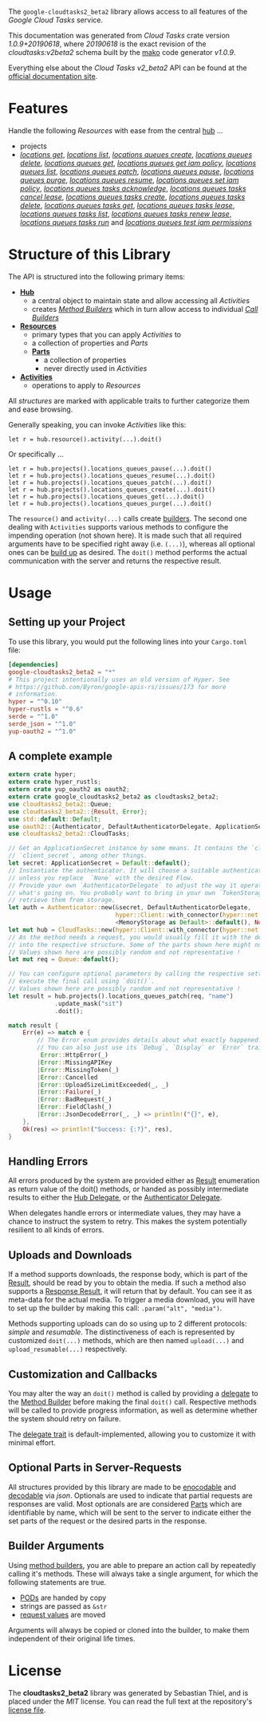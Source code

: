 <!---
DO NOT EDIT !
This file was generated automatically from 'src/mako/api/README.md.mako'
DO NOT EDIT !
-->
The `google-cloudtasks2_beta2` library allows access to all features of the *Google Cloud Tasks* service.

This documentation was generated from *Cloud Tasks* crate version *1.0.9+20190618*, where *20190618* is the exact revision of the *cloudtasks:v2beta2* schema built by the [mako](http://www.makotemplates.org/) code generator *v1.0.9*.

Everything else about the *Cloud Tasks* *v2_beta2* API can be found at the
[official documentation site](https://cloud.google.com/tasks/).
# Features

Handle the following *Resources* with ease from the central [hub](https://docs.rs/google-cloudtasks2_beta2/1.0.9+20190618/google_cloudtasks2_beta2/struct.CloudTasks.html) ... 

* projects
 * [*locations get*](https://docs.rs/google-cloudtasks2_beta2/1.0.9+20190618/google_cloudtasks2_beta2/struct.ProjectLocationGetCall.html), [*locations list*](https://docs.rs/google-cloudtasks2_beta2/1.0.9+20190618/google_cloudtasks2_beta2/struct.ProjectLocationListCall.html), [*locations queues create*](https://docs.rs/google-cloudtasks2_beta2/1.0.9+20190618/google_cloudtasks2_beta2/struct.ProjectLocationQueueCreateCall.html), [*locations queues delete*](https://docs.rs/google-cloudtasks2_beta2/1.0.9+20190618/google_cloudtasks2_beta2/struct.ProjectLocationQueueDeleteCall.html), [*locations queues get*](https://docs.rs/google-cloudtasks2_beta2/1.0.9+20190618/google_cloudtasks2_beta2/struct.ProjectLocationQueueGetCall.html), [*locations queues get iam policy*](https://docs.rs/google-cloudtasks2_beta2/1.0.9+20190618/google_cloudtasks2_beta2/struct.ProjectLocationQueueGetIamPolicyCall.html), [*locations queues list*](https://docs.rs/google-cloudtasks2_beta2/1.0.9+20190618/google_cloudtasks2_beta2/struct.ProjectLocationQueueListCall.html), [*locations queues patch*](https://docs.rs/google-cloudtasks2_beta2/1.0.9+20190618/google_cloudtasks2_beta2/struct.ProjectLocationQueuePatchCall.html), [*locations queues pause*](https://docs.rs/google-cloudtasks2_beta2/1.0.9+20190618/google_cloudtasks2_beta2/struct.ProjectLocationQueuePauseCall.html), [*locations queues purge*](https://docs.rs/google-cloudtasks2_beta2/1.0.9+20190618/google_cloudtasks2_beta2/struct.ProjectLocationQueuePurgeCall.html), [*locations queues resume*](https://docs.rs/google-cloudtasks2_beta2/1.0.9+20190618/google_cloudtasks2_beta2/struct.ProjectLocationQueueResumeCall.html), [*locations queues set iam policy*](https://docs.rs/google-cloudtasks2_beta2/1.0.9+20190618/google_cloudtasks2_beta2/struct.ProjectLocationQueueSetIamPolicyCall.html), [*locations queues tasks acknowledge*](https://docs.rs/google-cloudtasks2_beta2/1.0.9+20190618/google_cloudtasks2_beta2/struct.ProjectLocationQueueTaskAcknowledgeCall.html), [*locations queues tasks cancel lease*](https://docs.rs/google-cloudtasks2_beta2/1.0.9+20190618/google_cloudtasks2_beta2/struct.ProjectLocationQueueTaskCancelLeaseCall.html), [*locations queues tasks create*](https://docs.rs/google-cloudtasks2_beta2/1.0.9+20190618/google_cloudtasks2_beta2/struct.ProjectLocationQueueTaskCreateCall.html), [*locations queues tasks delete*](https://docs.rs/google-cloudtasks2_beta2/1.0.9+20190618/google_cloudtasks2_beta2/struct.ProjectLocationQueueTaskDeleteCall.html), [*locations queues tasks get*](https://docs.rs/google-cloudtasks2_beta2/1.0.9+20190618/google_cloudtasks2_beta2/struct.ProjectLocationQueueTaskGetCall.html), [*locations queues tasks lease*](https://docs.rs/google-cloudtasks2_beta2/1.0.9+20190618/google_cloudtasks2_beta2/struct.ProjectLocationQueueTaskLeaseCall.html), [*locations queues tasks list*](https://docs.rs/google-cloudtasks2_beta2/1.0.9+20190618/google_cloudtasks2_beta2/struct.ProjectLocationQueueTaskListCall.html), [*locations queues tasks renew lease*](https://docs.rs/google-cloudtasks2_beta2/1.0.9+20190618/google_cloudtasks2_beta2/struct.ProjectLocationQueueTaskRenewLeaseCall.html), [*locations queues tasks run*](https://docs.rs/google-cloudtasks2_beta2/1.0.9+20190618/google_cloudtasks2_beta2/struct.ProjectLocationQueueTaskRunCall.html) and [*locations queues test iam permissions*](https://docs.rs/google-cloudtasks2_beta2/1.0.9+20190618/google_cloudtasks2_beta2/struct.ProjectLocationQueueTestIamPermissionCall.html)




# Structure of this Library

The API is structured into the following primary items:

* **[Hub](https://docs.rs/google-cloudtasks2_beta2/1.0.9+20190618/google_cloudtasks2_beta2/struct.CloudTasks.html)**
    * a central object to maintain state and allow accessing all *Activities*
    * creates [*Method Builders*](https://docs.rs/google-cloudtasks2_beta2/1.0.9+20190618/google_cloudtasks2_beta2/trait.MethodsBuilder.html) which in turn
      allow access to individual [*Call Builders*](https://docs.rs/google-cloudtasks2_beta2/1.0.9+20190618/google_cloudtasks2_beta2/trait.CallBuilder.html)
* **[Resources](https://docs.rs/google-cloudtasks2_beta2/1.0.9+20190618/google_cloudtasks2_beta2/trait.Resource.html)**
    * primary types that you can apply *Activities* to
    * a collection of properties and *Parts*
    * **[Parts](https://docs.rs/google-cloudtasks2_beta2/1.0.9+20190618/google_cloudtasks2_beta2/trait.Part.html)**
        * a collection of properties
        * never directly used in *Activities*
* **[Activities](https://docs.rs/google-cloudtasks2_beta2/1.0.9+20190618/google_cloudtasks2_beta2/trait.CallBuilder.html)**
    * operations to apply to *Resources*

All *structures* are marked with applicable traits to further categorize them and ease browsing.

Generally speaking, you can invoke *Activities* like this:

```Rust,ignore
let r = hub.resource().activity(...).doit()
```

Or specifically ...

```ignore
let r = hub.projects().locations_queues_pause(...).doit()
let r = hub.projects().locations_queues_resume(...).doit()
let r = hub.projects().locations_queues_patch(...).doit()
let r = hub.projects().locations_queues_create(...).doit()
let r = hub.projects().locations_queues_get(...).doit()
let r = hub.projects().locations_queues_purge(...).doit()
```

The `resource()` and `activity(...)` calls create [builders][builder-pattern]. The second one dealing with `Activities` 
supports various methods to configure the impending operation (not shown here). It is made such that all required arguments have to be 
specified right away (i.e. `(...)`), whereas all optional ones can be [build up][builder-pattern] as desired.
The `doit()` method performs the actual communication with the server and returns the respective result.

# Usage

## Setting up your Project

To use this library, you would put the following lines into your `Cargo.toml` file:

```toml
[dependencies]
google-cloudtasks2_beta2 = "*"
# This project intentionally uses an old version of Hyper. See
# https://github.com/Byron/google-apis-rs/issues/173 for more
# information.
hyper = "^0.10"
hyper-rustls = "^0.6"
serde = "^1.0"
serde_json = "^1.0"
yup-oauth2 = "^1.0"
```

## A complete example

```Rust
extern crate hyper;
extern crate hyper_rustls;
extern crate yup_oauth2 as oauth2;
extern crate google_cloudtasks2_beta2 as cloudtasks2_beta2;
use cloudtasks2_beta2::Queue;
use cloudtasks2_beta2::{Result, Error};
use std::default::Default;
use oauth2::{Authenticator, DefaultAuthenticatorDelegate, ApplicationSecret, MemoryStorage};
use cloudtasks2_beta2::CloudTasks;

// Get an ApplicationSecret instance by some means. It contains the `client_id` and 
// `client_secret`, among other things.
let secret: ApplicationSecret = Default::default();
// Instantiate the authenticator. It will choose a suitable authentication flow for you, 
// unless you replace  `None` with the desired Flow.
// Provide your own `AuthenticatorDelegate` to adjust the way it operates and get feedback about 
// what's going on. You probably want to bring in your own `TokenStorage` to persist tokens and
// retrieve them from storage.
let auth = Authenticator::new(&secret, DefaultAuthenticatorDelegate,
                              hyper::Client::with_connector(hyper::net::HttpsConnector::new(hyper_rustls::TlsClient::new())),
                              <MemoryStorage as Default>::default(), None);
let mut hub = CloudTasks::new(hyper::Client::with_connector(hyper::net::HttpsConnector::new(hyper_rustls::TlsClient::new())), auth);
// As the method needs a request, you would usually fill it with the desired information
// into the respective structure. Some of the parts shown here might not be applicable !
// Values shown here are possibly random and not representative !
let mut req = Queue::default();

// You can configure optional parameters by calling the respective setters at will, and
// execute the final call using `doit()`.
// Values shown here are possibly random and not representative !
let result = hub.projects().locations_queues_patch(req, "name")
             .update_mask("sit")
             .doit();

match result {
    Err(e) => match e {
        // The Error enum provides details about what exactly happened.
        // You can also just use its `Debug`, `Display` or `Error` traits
         Error::HttpError(_)
        |Error::MissingAPIKey
        |Error::MissingToken(_)
        |Error::Cancelled
        |Error::UploadSizeLimitExceeded(_, _)
        |Error::Failure(_)
        |Error::BadRequest(_)
        |Error::FieldClash(_)
        |Error::JsonDecodeError(_, _) => println!("{}", e),
    },
    Ok(res) => println!("Success: {:?}", res),
}

```
## Handling Errors

All errors produced by the system are provided either as [Result](https://docs.rs/google-cloudtasks2_beta2/1.0.9+20190618/google_cloudtasks2_beta2/enum.Result.html) enumeration as return value of 
the doit() methods, or handed as possibly intermediate results to either the 
[Hub Delegate](https://docs.rs/google-cloudtasks2_beta2/1.0.9+20190618/google_cloudtasks2_beta2/trait.Delegate.html), or the [Authenticator Delegate](https://docs.rs/yup-oauth2/*/yup_oauth2/trait.AuthenticatorDelegate.html).

When delegates handle errors or intermediate values, they may have a chance to instruct the system to retry. This 
makes the system potentially resilient to all kinds of errors.

## Uploads and Downloads
If a method supports downloads, the response body, which is part of the [Result](https://docs.rs/google-cloudtasks2_beta2/1.0.9+20190618/google_cloudtasks2_beta2/enum.Result.html), should be
read by you to obtain the media.
If such a method also supports a [Response Result](https://docs.rs/google-cloudtasks2_beta2/1.0.9+20190618/google_cloudtasks2_beta2/trait.ResponseResult.html), it will return that by default.
You can see it as meta-data for the actual media. To trigger a media download, you will have to set up the builder by making
this call: `.param("alt", "media")`.

Methods supporting uploads can do so using up to 2 different protocols: 
*simple* and *resumable*. The distinctiveness of each is represented by customized 
`doit(...)` methods, which are then named `upload(...)` and `upload_resumable(...)` respectively.

## Customization and Callbacks

You may alter the way an `doit()` method is called by providing a [delegate](https://docs.rs/google-cloudtasks2_beta2/1.0.9+20190618/google_cloudtasks2_beta2/trait.Delegate.html) to the 
[Method Builder](https://docs.rs/google-cloudtasks2_beta2/1.0.9+20190618/google_cloudtasks2_beta2/trait.CallBuilder.html) before making the final `doit()` call. 
Respective methods will be called to provide progress information, as well as determine whether the system should 
retry on failure.

The [delegate trait](https://docs.rs/google-cloudtasks2_beta2/1.0.9+20190618/google_cloudtasks2_beta2/trait.Delegate.html) is default-implemented, allowing you to customize it with minimal effort.

## Optional Parts in Server-Requests

All structures provided by this library are made to be [enocodable](https://docs.rs/google-cloudtasks2_beta2/1.0.9+20190618/google_cloudtasks2_beta2/trait.RequestValue.html) and 
[decodable](https://docs.rs/google-cloudtasks2_beta2/1.0.9+20190618/google_cloudtasks2_beta2/trait.ResponseResult.html) via *json*. Optionals are used to indicate that partial requests are responses 
are valid.
Most optionals are are considered [Parts](https://docs.rs/google-cloudtasks2_beta2/1.0.9+20190618/google_cloudtasks2_beta2/trait.Part.html) which are identifiable by name, which will be sent to 
the server to indicate either the set parts of the request or the desired parts in the response.

## Builder Arguments

Using [method builders](https://docs.rs/google-cloudtasks2_beta2/1.0.9+20190618/google_cloudtasks2_beta2/trait.CallBuilder.html), you are able to prepare an action call by repeatedly calling it's methods.
These will always take a single argument, for which the following statements are true.

* [PODs][wiki-pod] are handed by copy
* strings are passed as `&str`
* [request values](https://docs.rs/google-cloudtasks2_beta2/1.0.9+20190618/google_cloudtasks2_beta2/trait.RequestValue.html) are moved

Arguments will always be copied or cloned into the builder, to make them independent of their original life times.

[wiki-pod]: http://en.wikipedia.org/wiki/Plain_old_data_structure
[builder-pattern]: http://en.wikipedia.org/wiki/Builder_pattern
[google-go-api]: https://github.com/google/google-api-go-client

# License
The **cloudtasks2_beta2** library was generated by Sebastian Thiel, and is placed 
under the *MIT* license.
You can read the full text at the repository's [license file][repo-license].

[repo-license]: https://github.com/Byron/google-apis-rsblob/master/LICENSE.md
